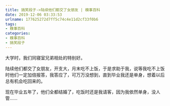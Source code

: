```yaml
---
title: 搞笑段子->陆续他们都交了女朋友 | 糗事百科
date: 2019-12-06 03:33:53
urlname: 177625272d7ff5c74c4e11d2cf33f0b6
tags: 
- 糗事百科
categories:
- 糗事百科
- 搞笑段子
---
```

大学时，我们同寝室兄弟相处的特别好。

陆续他们都交了女朋友，开支大，月末吃不上饭，于是求助于我，说等我吃不上饭时他们一定加倍报答，我答应了，可万万没想到，直到毕业我还是单身，想着以后总有机会吃回来的。

现在毕业五年了，他们全都结婚了，吃饭时还是我请客，因为我依然单身，没人管……


